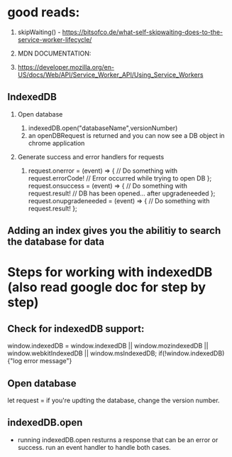 # good reads:

1. skipWaiting() - https://bitsofco.de/what-self-skipwaiting-does-to-the-service-worker-lifecycle/

2. MDN DOCUMENTATION:
3. https://developer.mozilla.org/en-US/docs/Web/API/Service_Worker_API/Using_Service_Workers 


## IndexedDB
1. Open database
   1. indexedDB.open("databaseName",versionNumber)
   2. an openDBRequest is returned and you can now see a DB object in chrome application

2. Generate success and error handlers for requests
   1. request.onerror = (event) => {
  // Do something with request.errorCode!
  // Error occurred while trying to open DB
};
request.onsuccess = (event) => {
  // Do something with request.result!
  // DB has been opened... after upgradeneeded
};
request.onupgradeneeded = (event) => {
  // Do something with request.result!
};


Adding an index gives you the abilitiy to search the database for data
--
# Steps for working with indexedDB (also read google doc for step by step)
## Check for indexedDB support:
window.indexedDB = window.indexedDB || window.mozindexedDB || window.webkitIndexedDB || window.msIndexedDB;
if(!window.indexedDB){"log error message"}


## Open database
let request = 
if you're updting the database, change the version number.

## indexedDB.open
- running indexedDB.open resturns a response that can be an error or success. run an event handler to handle both cases.

